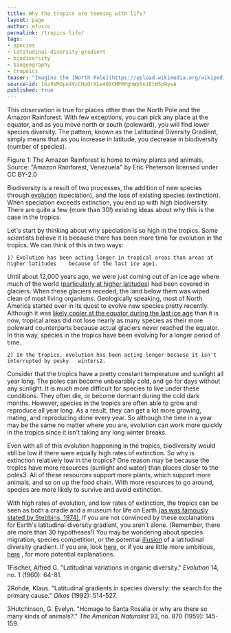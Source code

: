 ```yaml
---
title: Why the tropics are teeming with life?
layout: page
author: efusco
permalink: /tropics-life/
tags:
- species
- latitudinal-diversity-gradient
- biodiversity
- biogeography
- tropoics
teaser: "Imagine the [North Pole](https://upload.wikimedia.org/wikipedia/commons/4/4c/Baffin_Island_Northeast_Coast_1997-08-07.jpg). Now imagine the [Amazon Rainforest](https://upload.wikimedia.org/wikipedia/commons/e/e8/Amazon_jungle_from_above.jpg). Which place is home to more plants and animals? This seems like a very simple question, and it is. The Amazon has more plants, animals, and species in general than the North Pole. Perhaps, the better question here is WHY are there so many more species in the Amazon?"
source-id: 1bz9VMOpn4VcCHpOrXLe40XCMPRPghWpSn1EtW5p9ysA
published: true
---
```

This observation is true for places other than the North Pole and the Amazon Rainforest. With few exceptions, you can pick any place at the equator, and as you move north or south (poleward), you will find lower species diversity. The pattern, known as the Latitudinal Diversity Gradient, simply means that as you increase in latitude, you decrease in biodiversity (number of species). 

Figure 1: The Amazon Rainforest is home to many plants and animals. Source: "Amazon Rainforest, Venezuela" by Eric Pheterson licensed under CC BY-2.0

 Biodiversity is a result of two processes, the addition of new species  through [evolution](http://science.howstuffworks.com/life/evolution/evolution1.htm) (speciation), and the loss of existing species  (extinction). When speciation exceeds extinction, you end up with high biodiversity. There are quite a few (more than 30!) existing ideas about why this is the case in the tropics. 

Let's start by thinking about why speciation is so high in the tropics. Some scientists believe it is because there has been more time for evolution in the tropics. We can think of this in two ways: 

	1) Evolution has been acting longer in tropical areas than areas at higher latitudes 	because of the last ice age1.

Until about 12,000 years ago, we were just coming out of an ice age where much of the world ([particularly at higher latitudes](https://upload.wikimedia.org/wikipedia/commons/4/42/Northern_icesheet_hg.png)) had been covered in glaciers. When these glaciers receded, the land below them was wiped clean of most living organisms. Geologically speaking, most of North America started over in its quest to evolve new species pretty recently. Although it was [likely cooler at the equator during the last ice age](http://www.columbia.edu/cu/record/archives/vol21/vol21_iss2/record2102.16.html) than it is now, tropical areas did not lose nearly as many species as their more poleward counterparts because actual glaciers never reached the equator. In this way, species in the tropics have been evolving for a longer period of time.

	2) In the tropics, evolution has been acting longer because it isn't interrupted by pesky 	winters2.

Consider that the tropics have a pretty constant temperature and sunlight all year long. The poles can become unbearably cold, and go for days without any sunlight. It is much more difficult for species to live under these conditions. They often die, or become dormant during the cold dark months. However, species in the tropics are often able to grow and reproduce all year long. As a result, they can get a lot more growing, mating, and reproducing done every year. So although the time in a year may be the same no matter where you are, evolution can work more quickly in the tropics since it isn't taking any long winter breaks.

Even with all of this evolution happening in the tropics, biodiversity would still be low if there were equally high rates of extinction. So why is extinction relatively low in the tropics? One reason may be because the tropics have more resources (sunlight and water) than places closer to the poles3. All of these resources support more plants, which support more animals, and so on up the food chain. With more resources to go around, species are more likely to survive and avoid extinction.

With high rates of evolution, and low rates of extinction, the tropics can be seen as both a cradle and a museum for life on Earth [(as was famously stated by Stebbins, 1974).](http://www.scientificamerican.com/article/cradle-or-museum-for-the/) If you are not convinced by these explanations for Earth's latitudinal diversity gradient, you aren't alone. (Remember, there are more than 30 hypotheses!) You may be wondering about species migration, species competition, or the potential [illusion](http://izt.ciens.ucv.ve/ecologia/Archivos/ECOLOGIA_DE%20_POBLACIONES_Hasta%202004/ECOL_POBLAC_Hasta%202004_(O-Z)/Stevens%201989.pdf) of a latitudinal diversity gradient. If you are, look [here](https://en.wikipedia.org/wiki/Latitudinal_gradients_in_species_diversity), or if you are little more ambitious, [here](http://onlinelibrary.wiley.com/doi/10.1111/jbi.12228/full) , for more potential explanations.  

										

1Fischer, Alfred G. "Latitudinal variations in organic diversity." *Evolution* 14, no. 1 (1960): 64-81.	

2Rohde, Klaus. "Latitudinal gradients in species diversity: the search for the primary cause." *Oikos* (1992): 514-527.

3Hutchinson, G. Evelyn. "Homage to Santa Rosalia or why are there so many kinds of animals?." *The American Naturalist* 93, no. 870 (1959): 145-159.																																																																																																								

